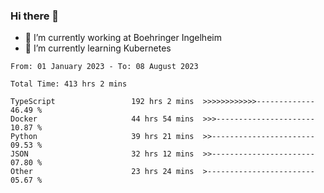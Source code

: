 ### Hi there 👋
- 🔭 I’m currently working at Boehringer Ingelheim
- 🌱 I’m currently learning Kubernetes

 
<!--START_SECTION:waka-->

```text
From: 01 January 2023 - To: 08 August 2023

Total Time: 413 hrs 2 mins

TypeScript                 192 hrs 2 mins  >>>>>>>>>>>>-------------   46.49 %
Docker                     44 hrs 54 mins  >>>----------------------   10.87 %
Python                     39 hrs 21 mins  >>-----------------------   09.53 %
JSON                       32 hrs 12 mins  >>-----------------------   07.80 %
Other                      23 hrs 24 mins  >------------------------   05.67 %
```

<!--END_SECTION:waka-->

 
